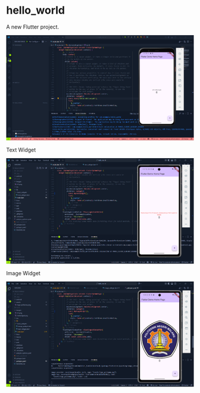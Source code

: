 # hello_world

A new Flutter project.

![Screenshot hello_world](images/01.png)

Text Widget

![Screenshot text_widget](images/textwidget.png)

Image Widget

![Screenshot image_widget](images/imagewidget.png)